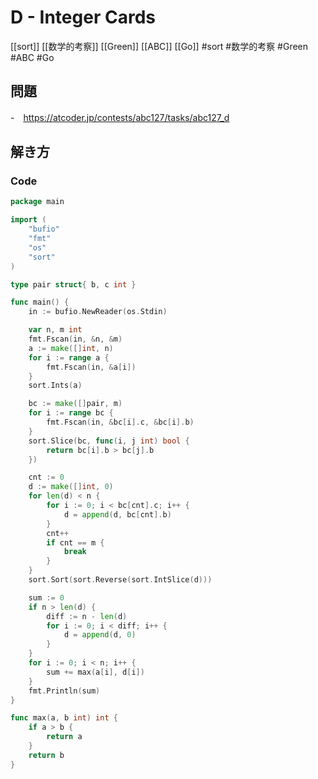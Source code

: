 # D - Integer Cards
[[sort]] [[数学的考察]] [[Green]] [[ABC]] [[Go]]
#sort #数学的考察 #Green #ABC #Go 

## 問題
-　https://atcoder.jp/contests/abc127/tasks/abc127_d

## 解き方
### Code
```go
package main

import (
	"bufio"
	"fmt"
	"os"
	"sort"
)

type pair struct{ b, c int }

func main() {
	in := bufio.NewReader(os.Stdin)

	var n, m int
	fmt.Fscan(in, &n, &m)
	a := make([]int, n)
	for i := range a {
		fmt.Fscan(in, &a[i])
	}
	sort.Ints(a)

	bc := make([]pair, m)
	for i := range bc {
		fmt.Fscan(in, &bc[i].c, &bc[i].b)
	}
	sort.Slice(bc, func(i, j int) bool {
		return bc[i].b > bc[j].b
	})

	cnt := 0
	d := make([]int, 0)
	for len(d) < n {
		for i := 0; i < bc[cnt].c; i++ {
			d = append(d, bc[cnt].b)
		}
		cnt++
		if cnt == m {
			break
		}
	}
	sort.Sort(sort.Reverse(sort.IntSlice(d)))

	sum := 0
	if n > len(d) {
		diff := n - len(d)
		for i := 0; i < diff; i++ {
			d = append(d, 0)
		}
	}
	for i := 0; i < n; i++ {
		sum += max(a[i], d[i])
	}
	fmt.Println(sum)
}

func max(a, b int) int {
	if a > b {
		return a
	}
	return b
}
```